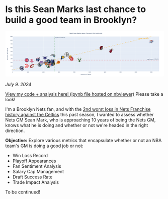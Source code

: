 # Is this Sean Marks last chance to build a good team in Brooklyn?
![Current landscape](gm_landscape.png)


*July 9. 2024*

[View my code + analysis here! (ipynb file hosted on nbviewer)](https://nbviewer.org/github/rsandan/seanmarks_analysis/blob/main/gm_landscape.ipynb) Please take a look!


I'm a Brooklyn Nets fan, and with the [2nd worst loss in Nets Franchise history against the Celtics](https://www.nydailynews.com/2024/02/14/nets-embarrassed-celtics-mikal-bridges-jayson-tatum-jacque-vaughn/) this past season, I wanted to assess whether Nets GM Sean Mark, who is approaching 10 years of being the Nets GM, knows what he is doing and whether or not we're headed in the right direction. 

**Objective:** Explore various metrics that encapsulate whether or not an NBA team's GM is doing a good job or not:
- Win Loss Record
- Playoff Appearances
- Fan Sentiment Analysis
- Salary Cap Management
- Draft Success Rate
- Trade Impact Analysis

To be continued!
